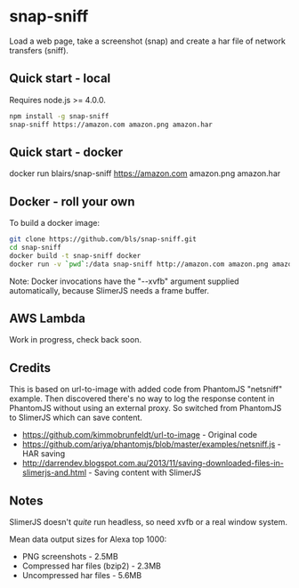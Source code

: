 # snap-sniff

Load a web page, take a screenshot (snap) and create a har file of network transfers (sniff).

## Quick start - local 

Requires node.js >= 4.0.0.

```sh
npm install -g snap-sniff
snap-sniff https://amazon.com amazon.png amazon.har
```

## Quick start - docker

docker run blairs/snap-sniff https://amazon.com amazon.png amazon.har

## Docker - roll your own

To build a docker image:

```sh
git clone https://github.com/bls/snap-sniff.git
cd snap-sniff
docker build -t snap-sniff docker 
docker run -v `pwd`:/data snap-sniff http://amazon.com amazon.png amazon.har
```

Note: Docker invocations have the "--xvfb" argument supplied automatically, because SlimerJS needs
a frame buffer.

## AWS Lambda

Work in progress, check back soon.

## Credits

This is based on url-to-image with added code from PhantomJS "netsniff" example. Then discovered 
there's no way to log the response content in PhantomJS without using an external proxy.  So switched 
from PhantomJS to SlimerJS which can save content.

* https://github.com/kimmobrunfeldt/url-to-image - Original code
* https://github.com/ariya/phantomjs/blob/master/examples/netsniff.js - HAR saving
* http://darrendev.blogspot.com.au/2013/11/saving-downloaded-files-in-slimerjs-and.html - Saving content with SlimerJS

## Notes

SlimerJS doesn't *quite* run headless, so need xvfb or a real window system.

Mean data output sizes for Alexa top 1000:

* PNG screenshots - 2.5MB
* Compressed har files (bzip2) - 2.3MB
* Uncompressed har files - 5.6MB

